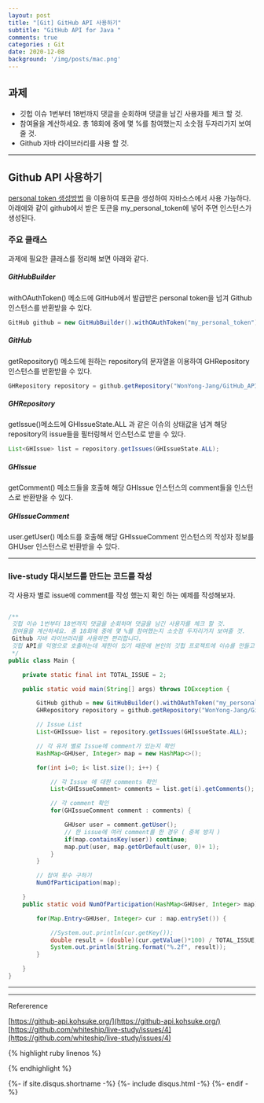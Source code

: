 ```yaml
---
layout: post
title: "[Git] GitHub API 사용하기"
subtitle: "GitHub API for Java "
comments: true
categories : Git
date: 2020-12-08
background: '/img/posts/mac.png'
---
```


## 과제 

- 깃헙 이슈 1번부터 18번까지 댓글을 순회하며 댓글을 남긴 사용자를 체크 할 것.   
- 참여율을 계산하세요. 총 18회에 중에 몇 %를 참여했는지 소숫점 두자리가지 보여줄 것.   
- Github 자바 라이브러리를 사용 할 것.    

- - - 

## Github API 사용하기 

[personal token 생성방법](https://docs.github.com/en/free-pro-team@latest/github/authenticating-to-github/creating-a-personal-access-token) 을 이용하여 
토큰을 생성하여 자바소스에서 사용 가능하다. 아래에와 같이 github에서 받은 토큰을 my_personal_token에 넣어 주면 인스턴스가 
생성된다.   

### 주요 클래스    

과제에 필요한 클래스를 정리해 보면 아래와 같다.   

##### GitHubBuilder   

withOAuthToken() 메소드에 GitHub에서 발급받은 personal token을 넘겨 Github 인스턴스를 
반환받을 수 있다.   

```java
GitHub github = new GitHubBuilder().withOAuthToken("my_personal_token").build();
```

##### GitHub   

getRepository() 메소드에 원하는 repository의 문자열을 이용하여 GHRepository 인스턴스를 반환받을 수 있다.   

```java
GHRepository repository = github.getRepository("WonYong-Jang/GitHub_API_Test").getSource();
```

##### GHRepository   

getIssue()메소드에 GHIssueState.ALL 과 같은 이슈의 상태값을 넘겨 해당 repository의 issue들을 필터링해서 인스턴스로 받을 수 있다.   

```java
List<GHIssue> list = repository.getIssues(GHIssueState.ALL);
```

##### GHIssue     

getComment() 메소드들을 호출해 해당 GHIssue 인스턴스의 comment들을 인스턴스로 반환받을 수 있다.     

##### GHIssueComment 

user.getUser() 메소드를 호출해 해당 GHIssueComment 인스턴스의 작성자 정보를 GHUser 인스턴스로 반환받을 수 있다.   

- - -  

### live-study 대시보드를 만드는 코드를 작성 

각 사용자 별로 issue에 comment를 작성 했는지 확인 하는 예제를 작성해보자.   

```java

/**
 깃헙 이슈 1번부터 18번까지 댓글을 순회하며 댓글을 남긴 사용자를 체크 할 것.
 참여율을 계산하세요. 총 18회에 중에 몇 %를 참여했는지 소숫점 두자리가지 보여줄 것.
 Github 자바 라이브러리를 사용하면 편리합니다.
 깃헙 API를 익명으로 호출하는데 제한이 있기 때문에 본인의 깃헙 프로젝트에 이슈를 만들고 테스트를 하시면 더 자주 테스트할 수 있습니다.
 */
public class Main {

    private static final int TOTAL_ISSUE = 2;

    public static void main(String[] args) throws IOException {

        GitHub github = new GitHubBuilder().withOAuthToken("my_personal_token").build();
        GHRepository repository = github.getRepository("WonYong-Jang/GitHub_API_Test");

        // Issue List
        List<GHIssue> list = repository.getIssues(GHIssueState.ALL);

        // 각 유저 별로 Issue에 comment가 있는지 확인
        HashMap<GHUser, Integer> map = new HashMap<>();

        for(int i=0; i< list.size(); i++) {

            // 각 Issue 에 대한 comments 확인
            List<GHIssueComment> comments = list.get(i).getComments();

            // 각 comment 확인
            for(GHIssueComment comment : comments) {

                GHUser user = comment.getUser();
                // 한 issue에 여러 comment를 한 경우 ( 중복 방지 )
                if(map.containsKey(user)) continue;
                map.put(user, map.getOrDefault(user, 0)+ 1);
            }
        }

        // 참여 횟수 구하기
        NumOfParticipation(map);

    }
    public static void NumOfParticipation(HashMap<GHUser, Integer> map) {

        for(Map.Entry<GHUser, Integer> cur : map.entrySet()) {

            //System.out.println(cur.getKey());
            double result = (double)(cur.getValue()*100) / TOTAL_ISSUE;
            System.out.println(String.format("%.2f", result));
        }

    }
}

```


- - -


- - - 

Refererence  

[https://github-api.kohsuke.org/](https://github-api.kohsuke.org/)   
[https://github.com/whiteship/live-study/issues/4](https://github.com/whiteship/live-study/issues/4)   


{% highlight ruby linenos %}

{% endhighlight %}


{%- if site.disqus.shortname -%}
    {%- include disqus.html -%}
{%- endif -%}

